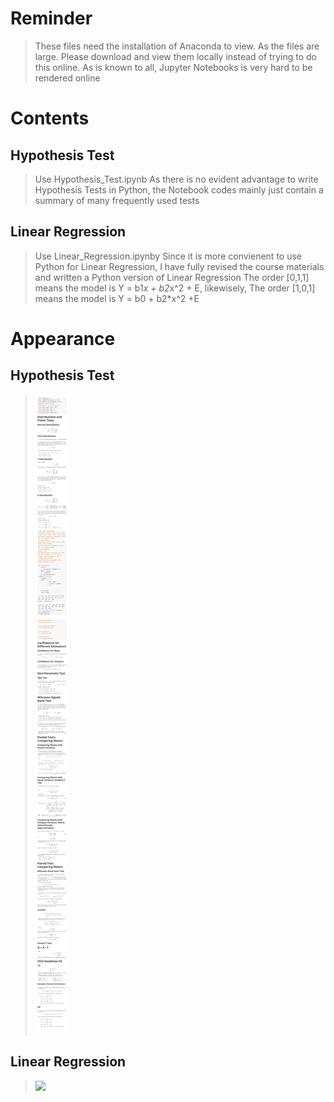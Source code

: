 # Reminder
> These files need the installation of Anaconda to view.
> As the files are large. Please download and view them locally instead of trying to do this online. As is known to all, Jupyter Notebooks is very hard to be rendered online

# Contents

## Hypothesis Test
> Use Hypothesis_Test.ipynb
> As there is no evident advantage to write Hypothesis Tests in Python, the Notebook codes mainly just contain a summary of many frequently used tests


## Linear Regression
> Use Linear_Regression.ipynby
> Since it is more convienent to use Python for Linear Regression, I have fully revised the course materials and written a Python version of Linear Regression
> The order [0,1,1] means the model is Y = b1*x + b2*x^2 + E, likewisely, The order [1,0,1] means the model is Y = b0 + b2*x^2 +E




# Appearance

## Hypothesis Test
> ![](Hypothesis_Test.png)


## Linear Regression
> ![](Linear_Regression.png)
